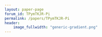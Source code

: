 ```yaml
---
layout: paper-page
forum_id: TPymTKJR-Pi
permalink: /papers/TPymTKJR-Pi
header:
    image_fullwidth: "generic-gradient.png"
---
```

    
